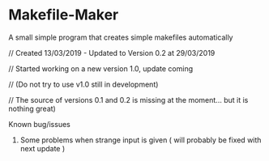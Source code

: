 # Makefile-Maker 
A small simple program that creates simple makefiles automatically

// Created 13/03/2019 - Updated to Version 0.2 at 29/03/2019

// Started working on a new version 1.0, update coming

// (Do not try to use v1.0 still in development)

// The source of versions 0.1 and 0.2 is missing at the moment... but it is nothing great)

Known bug/issues
1) Some problems when strange input is given ( will probably be fixed with next update )
